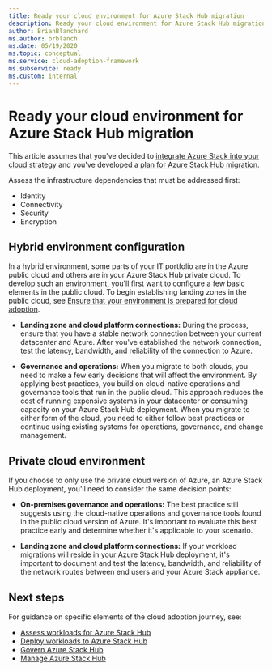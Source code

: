 ```yaml
---
title: Ready your cloud environment for Azure Stack Hub migration
description: Ready your cloud environment for Azure Stack Hub migration.
author: BrianBlanchard
ms.author: brblanch
ms.date: 05/19/2020
ms.topic: conceptual
ms.service: cloud-adoption-framework
ms.subservice: ready
ms.custom: internal
---
```


# Ready your cloud environment for Azure Stack Hub migration

This article assumes that you've decided to [integrate Azure Stack into your cloud strategy](./index.md) and you've developed a [plan for Azure Stack Hub migration](./plan.md).

Assess the infrastructure dependencies that must be addressed first:

- Identity
- Connectivity
- Security
- Encryption

## Hybrid environment configuration

In a hybrid environment, some parts of your IT portfolio are in the Azure public cloud and others are in your Azure Stack Hub private cloud. To develop such an environment, you'll first want to configure a few basic elements in the public cloud. To begin establishing landing zones in the public cloud, see [Ensure that your environment is prepared for cloud adoption](../../ready/index.md).

- **Landing zone and cloud platform connections:** During the process, ensure that you have a stable network connection between your current datacenter and Azure. After you've established the network connection, test the latency, bandwidth, and reliability of the connection to Azure.

- **Governance and operations:** When you migrate to both clouds, you need to make a few early decisions that will affect the environment. By applying best practices, you build on cloud-native operations and governance tools that run in the public cloud. This approach reduces the cost of running expensive systems in your datacenter or consuming capacity on your Azure Stack Hub deployment. When you migrate to either form of the cloud, you need to either follow best practices or continue using existing systems for operations, governance, and change management.

## Private cloud environment

If you choose to only use the private cloud version of Azure, an Azure Stack Hub deployment, you'll need to consider the same decision points:

- **On-premises governance and operations:** The best practice still suggests using the cloud-native operations and governance tools found in the public cloud version of Azure. It's important to evaluate this best practice early and determine whether it's applicable to your scenario.

- **Landing zone and cloud platform connections:** If your workload migrations will reside in your Azure Stack Hub deployment, it's important to document and test the latency, bandwidth, and reliability of the network routes between end users and your Azure Stack appliance.

## Next steps

For guidance on specific elements of the cloud adoption journey, see:

- [Assess workloads for Azure Stack Hub](./migrate-assess.md)
- [Deploy workloads to Azure Stack Hub](./migrate-deploy.md)
- [Govern Azure Stack Hub](./govern.md)
- [Manage Azure Stack Hub](./manage.md)

